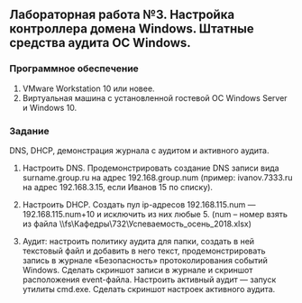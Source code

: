 ## Лабораторная работа №3. Настройка контроллера домена Windows. Штатные средства аудита ОС Windows.

### Программное обеспечение
1.	VMware Workstation 10 или новее.
2.	Виртуальная машина с установленной гостевой ОС Windows Server и Windows 10.

### Задание
DNS, DHCP, демонстрация журнала с аудитом и активного аудита.

1. Настроить DNS. Продемонстрировать создание DNS записи вида surname.group.ru на адрес 192.168.group.num (пример: ivanov.7333.ru на адрес 192.168.3.15, если Иванов 15 по списку).

1. Настроить DHCP. Создать пул ip-адресов 192.168.115.num — 192.168.115.num+10 и исключить из них любые 5. (num – номер взять из файла \\\\fs\\Кафедры\\732\\Успеваемость_осень_2018.xlsx)

1. Аудит: настроить политику аудита для папки, создать в ней текстовый файл и добавить в него текст, продемонстрировать запись в журнале «Безопасность» протоколирования событий Windows. Сделать скриншот записи в журнале и скриншот расположения event-файла. Настроить активный аудит — запуск утилиты cmd.exe. Сделать скриншот настроек активного аудита.